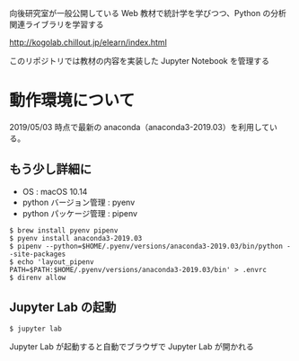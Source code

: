 向後研究室が一般公開している Web 教材で統計学を学びつつ、Python の分析関連ライブラリを学習する

http://kogolab.chillout.jp/elearn/index.html

このリポジトリでは教材の内容を実装した Jupyter Notebook を管理する

# 動作環境について

2019/05/03 時点で最新の anaconda（anaconda3-2019.03）を利用している。

## もう少し詳細に

* OS : macOS 10.14
* python バージョン管理 : pyenv
* python パッケージ管理 : pipenv

```
$ brew install pyenv pipenv
$ pyenv install anaconda3-2019.03
$ pipenv --python=$HOME/.pyenv/versions/anaconda3-2019.03/bin/python --site-packages
$ echo 'layout_pipenv
PATH=$PATH:$HOME/.pyenv/versions/anaconda3-2019.03/bin' > .envrc
$ direnv allow
```

## Jupyter Lab の起動

```
$ jupyter lab
```

Jupyter Lab が起動すると自動でブラウザで Jupyter Lab が開かれる

